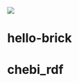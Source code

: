 <a href="https://github.com/biobricks-ai/hello-brick/actions"><img src="https://github.com/biobricks-ai/hello-brick/actions/workflows/bricktools-check.yaml/badge.svg?branch=main"/></a>

# hello-brick
# chebi_rdf
